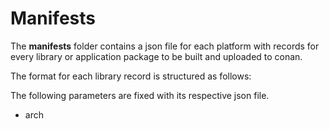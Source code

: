 # Manifests

The **manifests** folder contains a json file for each platform with records for every library or application package to be built and uploaded to conan.

The format for each library record is structured as follows:



The following parameters are fixed with its respective json file.

- arch
